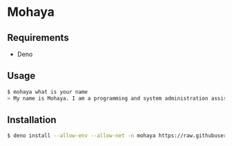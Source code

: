 # Mohaya

## Requirements

- Deno

## Usage

```sh
$ mohaya what is your name
> My name is Mohaya. I am a programming and system administration assistant. How can I assist you today? 
```

## Installation

```sh
$ deno install --allow-env --allow-net -n mohaya https://raw.githubusercontent.com/kaiiy/mohaya/main/src/cli.ts
```

